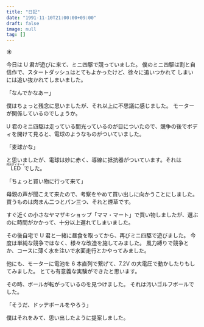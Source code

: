 ```yaml
---
title: "日記"
date: "1991-11-10T21:00:00+09:00"
draft: false
image: null
tag: []
---
```


__☀__

今日は U 君が遊びに来て、ミニ四駆で競っていました。
僕のミニ四駆は割と自信作で、スタートダッシュはとてもよかったけど、徐々に追いつかれて
しまいには追い抜かれてしまいました。

「なんでかなあー」

僕はちょっと残念に思いましたが、それ以上に不思議に感じました。
モーターが関係しているのでしょうか。

U 君のミニ四駆は走っている間光っているのが目についたので、競争の後でボディを開けて見ると、電球のようなものがついていました。

「麦球かな」

と思いましたが、電球は妙に赤く、導線に抵抗器がついています。それは<ruby>LED<rp>(</rp><rt>発光ダイオード</rt><rp>)</rp></ruby>でした。

「ちょっと買い物に行って来て」

母親の声が聞こえて来たので、考察をやめて買い出しに向かうことにしました。
買うものは肉まん二つとパン三つ、それと煙草です。

すぐ近くの小さなヤマザキショップ「ママ・マート」で買い物しましたが、選ぶのに時間がかかって、十分以上遅れてしまいました。

その後自宅で U 君と一緒に昼食を取ってから、再びミニ四駆で遊びました。
今度は単純な競争ではなく、様々な改造を施してみました。
風力縛りで競争とか、コースに薄く水を注いで水面走行とかやってみました。

他にも、モーターに電池を 6 本直列で繋げて、7.2V の大電圧で動かしたりもしてみました。
とても有意義な実験ができたと思います。

その時、ボールが転がっているのを見つけました。
それは汚いゴルフボールでした。

「そうだ、ドッヂボールをやろう」

僕はそれをみて、思い出したように提案しました。